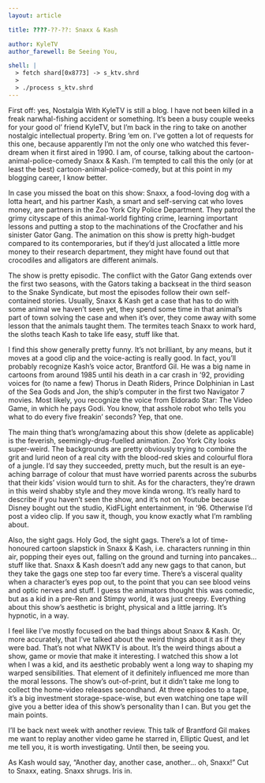 ```yaml
---
layout: article

title: ????-??-??: Snaxx & Kash

author: KyleTV
author_farewell: Be Seeing You,

shell: |
  > fetch shard[0x8773] -> s_ktv.shrd
  >
  > ./process s_ktv.shrd
---
```


First off: yes, Nostalgia With KyleTV is still a blog. I have not been killed in a freak narwhal-fishing accident or something. It’s been a busy couple weeks for your good ol’ friend KyleTV, but I’m back in the ring to take on another nostalgic intellectual property. Bring ‘em on. I’ve gotten a lot of requests for this one, because apparently I’m not the only one who watched this fever-dream when it first aired in 1990. I am, of course, talking about the cartoon-animal-police-comedy Snaxx & Kash. I’m tempted to call this the only (or at least the best) cartoon-animal-police-comedy, but at this point in my blogging career, I know better.

In case you missed the boat on this show: Snaxx, a food-loving dog with a lotta heart, and his partner Kash, a smart and self-serving cat who loves money, are partners in the Zoo York City Police Department. They patrol the grimy cityscape of this animal-world fighting crime, learning important lessons and putting a stop to the machinations of the Crocfather and his sinister Gator Gang. The animation on this show is pretty high-budget compared to its contemporaries, but if they’d just allocated a little more money to their research department, they might have found out that crocodiles and alligators are different animals.

The show is pretty episodic. The conflict with the Gator Gang extends over the first two seasons, with the Gators taking a backseat in the third season to the Snake Syndicate, but most the episodes follow their own self-contained stories. Usually, Snaxx & Kash get a case that has to do with some animal we haven’t seen yet, they spend some time in that animal’s part of town solving the case and when it’s over, they come away with some lesson that the animals taught them. The termites teach Snaxx to work hard, the sloths teach Kash to take life easy, stuff like that.

I find this show generally pretty funny. It’s not brilliant, by any means, but it moves at a good clip and the voice-acting is really good. In fact, you’ll probably recognize Kash’s voice actor, Brantford Gil. He was a big name in cartoons from around 1985 until his death in a car crash in ’92, providing voices for (to name a few) Thorus in Death Riders, Prince Dolphinian in Last of the Sea Gods and Jon, the ship’s computer in the first two Navigator 7 movies. Most likely, you recognize the voice from Eldorado Star: The Video Game, in which he pays Godi. You know, that asshole robot who tells you what to do every five freakin’ seconds? Yep, that one.

The main thing that’s wrong/amazing about this show (delete as applicable) is the feverish, seemingly-drug-fuelled animation. Zoo York City looks super-weird. The backgrounds are pretty obviously trying to combine the grit and lurid neon of a real city with the blood-red skies and colourful flora of a jungle. I’d say they succeeded, pretty much, but the result is an eye-aching barrage of colour that must have worried parents across the suburbs that their kids’ vision would turn to shit. As for the characters, they’re drawn in this weird shabby style and they move kinda wrong. It’s really hard to describe if you haven’t seen the show, and it’s not on Youtube because Disney bought out the studio, KidFLight entertainment, in ’96. Otherwise I’d post a video clip. If you saw it, though, you know exactly what I’m rambling about.

Also, the sight gags. Holy God, the sight gags. There’s a lot of time-honoured cartoon slapstick in Snaxx & Kash, i.e. characters running in thin air, popping their eyes out, falling on the ground and turning into pancakes… stuff like that. Snaxx & Kash doesn’t add any new gags to that canon, but they take the gags one step too far every time. There’s a visceral quality when a character’s eyes pop out, to the point that you can see blood veins and optic nerves and stuff. I guess the animators thought this was comedic, but as a kid in a pre-Ren and Stimpy world, it was just creepy. Everything about this show’s aesthetic is bright, physical and a little jarring. It’s hypnotic, in a way.

I feel like I’ve mostly focused on the bad things about Snaxx & Kash. Or, more accurately, that I’ve talked about the weird things about it as if they were bad. That’s not what NWKTV is about. It’s the weird things about a show, game or movie that make it interesting. I watched this show a lot when I was a kid, and its aesthetic probably went a long way to shaping my warped sensibilities. That element of it definitely influenced me more than the moral lessons. The show’s out-of-print, but it didn’t take me long to collect the home-video releases secondhand. At three episodes to a tape, it’s a big investment storage-space-wise, but even watching one tape will give you a better idea of this show’s personality than I can. But you get the main points.

I’ll be back next week with another review. This talk of Brantford Gil makes me want to replay another video game he starred in, Elliptic Quest, and let me tell you, it is worth investigating. Until then, be seeing you.

As Kash would say, “Another day, another case, another… oh, Snaxx!” Cut to Snaxx, eating. Snaxx shrugs. Iris in.
